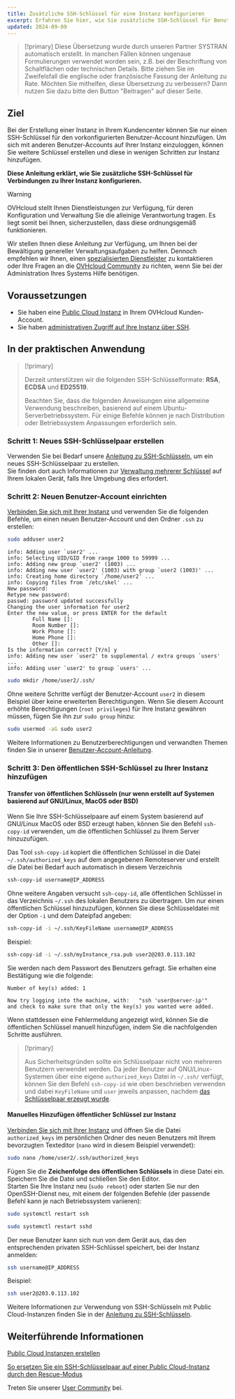 ```yaml
---
title: Zusätzliche SSH-Schlüssel für eine Instanz konfigurieren
excerpt: Erfahren Sie hier, wie Sie zusätzliche SSH-Schlüssel für Benutzer-Accounts konfigurieren und zu Ihrer Public Cloud Instanz hinzufügen
updated: 2024-09-09
---
```


> [!primary]
> Diese Übersetzung wurde durch unseren Partner SYSTRAN automatisch erstellt. In manchen Fällen können ungenaue Formulierungen verwendet worden sein, z.B. bei der Beschriftung von Schaltflächen oder technischen Details. Bitte ziehen Sie im Zweifelsfall die englische oder französische Fassung der Anleitung zu Rate. Möchten Sie mithelfen, diese Übersetzung zu verbessern? Dann nutzen Sie dazu bitte den Button "Beitragen" auf dieser Seite.
>

## Ziel
 
Bei der Erstellung einer Instanz in Ihrem Kundencenter können Sie nur einen SSH-Schlüssel für den vorkonfigurierten Benutzer-Account hinzufügen. Um sich mit anderen Benutzer-Accounts auf Ihrer Instanz einzuloggen, können Sie weitere Schlüssel erstellen und diese in wenigen Schritten zur Instanz hinzufügen.

**Diese Anleitung erklärt, wie Sie zusätzliche SSH-Schlüssel für Verbindungen zu Ihrer Instanz konfigurieren.**

> [!warning]
>
> OVHcloud stellt Ihnen Dienstleistungen zur Verfügung, für deren Konfiguration und Verwaltung Sie die alleinige Verantwortung tragen. Es liegt somit bei Ihnen, sicherzustellen, dass diese ordnungsgemäß funktionieren.
> 
> Wir stellen Ihnen diese Anleitung zur Verfügung, um Ihnen bei der Bewältigung genereller Verwaltungsaufgaben zu helfen. Dennoch empfehlen wir Ihnen, einen [spezialisierten Dienstleister](/links/partner) zu kontaktieren oder Ihre Fragen an die [OVHcloud Community](/links/community) zu richten, wenn Sie bei der Administration Ihres Systems Hilfe benötigen. 
>

## Voraussetzungen

- Sie haben eine [Public Cloud Instanz](/links/public-cloud/public-cloud) in Ihrem OVHcloud Kunden-Account.
- Sie haben [administrativen Zugriff auf Ihre Instanz über SSH](/pages/public_cloud/compute/creating-ssh-keys-pci#login-linux).  

## In der praktischen Anwendung

> [!primary]
>
> Derzeit unterstützen wir die folgenden SSH-Schlüsselformate: **RSA**, **ECDSA** und **ED25519**.
>
> Beachten Sie, dass die folgenden Anweisungen eine allgemeine Verwendung beschreiben, basierend auf einem Ubuntu-Serverbetriebssystem. Für einige Befehle können je nach Distribution oder Betriebssystem Anpassungen erforderlich sein.
>

### Schritt 1: Neues SSH-Schlüsselpaar erstellen

Verwenden Sie bei Bedarf unsere [Anleitung zu SSH-Schlüsseln](/pages/public_cloud/compute/creating-ssh-keys-pci), um ein neues SSH-Schlüsselpaar zu erstellen.  
Sie finden dort auch Informationen zur [Verwaltung mehrerer Schlüssel](/pages/public_cloud/compute/creating-ssh-keys-pci#create-ssh-key) auf Ihrem lokalen Gerät, falls Ihre Umgebung dies erfordert.

### Schritt 2: Neuen Benutzer-Account einrichten

[Verbinden Sie sich mit Ihrer Instanz](/pages/public_cloud/compute/public-cloud-first-steps#connect-instance) und verwenden Sie die folgenden Befehle, um einen neuen Benutzer-Account und den Ordner `.ssh` zu erstellen:

```bash
sudo adduser user2
```

```console
info: Adding user `user2' ...
info: Selecting UID/GID from range 1000 to 59999 ...
info: Adding new group `user2' (1003) ...
info: Adding new user `user2' (1003) with group `user2 (1003)' ...
info: Creating home directory `/home/user2' ...
info: Copying files from `/etc/skel' ...
New password: 
Retype new password:
passwd: password updated successfully
Changing the user information for user2
Enter the new value, or press ENTER for the default
        Full Name []:
        Room Number []:
        Work Phone []: 
        Home Phone []: 
        Other []: 
Is the information correct? [Y/n] y
info: Adding new user `user2' to supplemental / extra groups `users' ...
info: Adding user `user2' to group `users' ...
```

```bash
sudo mkdir /home/user2/.ssh/
```

Ohne weitere Schritte verfügt der Benutzer-Account `user2` in diesem Beispiel über keine erweiterten Berechtigungen. Wenn Sie diesem Account erhöhte Berechtigungen (`root privileges`) für Ihre Instanz gewähren müssen, fügen Sie ihn zur `sudo group` hinzu:

```bash
sudo usermod -aG sudo user2
```

Weitere Informationen zu Benutzerberechtigungen und verwandten Themen finden Sie in unserer [Benutzer-Account-Anleitung](/pages/bare_metal_cloud/dedicated_servers/changing_root_password_linux_ds).

### Schritt 3: Den öffentlichen SSH-Schlüssel zu Ihrer Instanz hinzufügen

#### Transfer von öffentlichen Schlüsseln (nur wenn erstellt auf Systemen basierend auf GNU/Linux, MacOS oder BSD)

Wenn Sie Ihre SSH-Schlüsselpaare auf einem System basierend auf GNU/Linux MacOS oder BSD erzeugt haben, können Sie den Befehl `ssh-copy-id` verwenden, um die öffentlichen Schlüssel zu Ihrem Server hinzuzufügen.

Das Tool `ssh-copy-id` kopiert die öffentlichen Schlüssel in die Datei `~/.ssh/authorized_keys` auf dem angegebenen Remoteserver und erstellt die Datei bei Bedarf auch automatisch in diesem Verzeichnis

```bash
ssh-copy-id username@IP_ADDRESS
```

Ohne weitere Angaben versucht `ssh-copy-id`, alle öffentlichen Schlüssel in das Verzeichnis `~/.ssh` des lokalen Benutzers zu übertragen. Um nur einen öffentlichen Schlüssel hinzuzufügen, können Sie diese Schlüsseldatei mit der Option `-i` und dem Dateipfad angeben:

```bash
ssh-copy-id -i ~/.ssh/KeyFileName username@IP_ADDRESS
```

Beispiel:

```bash
ssh-copy-id -i ~/.ssh/myInstance_rsa.pub user2@203.0.113.102
```

Sie werden nach dem Passwort des Benutzers gefragt. Sie erhalten eine Bestätigung wie die folgende:

```console
Number of key(s) added: 1

Now try logging into the machine, with:   "ssh 'user@server-ip'"
and check to make sure that only the key(s) you wanted were added.
```
  
Wenn stattdessen eine Fehlermeldung angezeigt wird, können Sie die öffentlichen Schlüssel manuell hinzufügen, indem Sie die nachfolgenden Schritte ausführen.

> [!primary]
>
> Aus Sicherheitsgründen sollte ein Schlüsselpaar nicht von mehreren Benutzern verwendet werden. Da jeder Benutzer auf GNU/Linux-Systemen über eine eigene `authorized_keys` Datei in `~/.ssh/` verfügt, können Sie den Befehl `ssh-copy-id` wie oben beschrieben verwenden und dabei `KeyFileName` und `user` jeweils anpassen, nachdem [das Schlüsselpaar erzeugt wurde](/pages/public_cloud/compute/creating-ssh-keys-pci#create-ssh-key).
>

#### Manuelles Hinzufügen öffentlicher Schlüssel zur Instanz

[Verbinden Sie sich mit Ihrer Instanz](/pages/public_cloud/compute/public-cloud-first-steps#connect-instance) und öffnen Sie die Datei `authorized_keys` im persönlichen Ordner des neuen Benutzers mit Ihrem bevorzugten Texteditor (`nano` wird in diesem Beispiel verwendet):

```bash
sudo nano /home/user2/.ssh/authorized_keys
```

Fügen Sie die **Zeichenfolge des öffentlichen Schlüssels** in diese Datei ein. Speichern Sie die Datei und schließen Sie den Editor.  
Starten Sie Ihre Instanz neu (`sudo reboot`) oder starten Sie nur den OpenSSH-Dienst neu, mit einem der folgenden Befehle (der passende Befehl kann je nach Betriebssystem variieren):

```bash
sudo systemctl restart ssh
```

```bash
sudo systemctl restart sshd
```

Der neue Benutzer kann sich nun von dem Gerät aus, das den entsprechenden privaten SSH-Schlüssel speichert, bei der Instanz anmelden:

```bash
ssh username@IP_ADDRESS
```

Beispiel:

```bash
ssh user2@203.0.113.102
```

Weitere Informationen zur Verwendung von SSH-Schlüsseln mit Public Cloud-Instanzen finden Sie in der [Anleitung zu SSH-Schlüsseln](/pages/public_cloud/compute/creating-ssh-keys-pci).

## Weiterführende Informationen

[Public Cloud Instanzen erstellen](/pages/public_cloud/compute/public-cloud-first-steps)

[So ersetzen Sie ein SSH-Schlüsselpaar auf einer Public Cloud-Instanz durch den Rescue-Modus](/pages/public_cloud/compute/replacing_lost_ssh_key)

Treten Sie unserer [User Community](/links/community) bei.